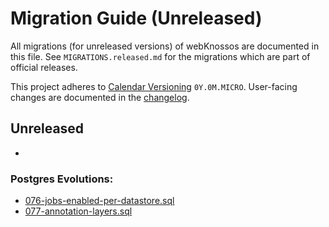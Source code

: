 # Migration Guide (Unreleased)
All migrations (for unreleased versions) of webKnossos are documented in this file.
See `MIGRATIONS.released.md` for the migrations which are part of official releases.

This project adheres to [Calendar Versioning](http://calver.org/) `0Y.0M.MICRO`.
User-facing changes are documented in the [changelog](CHANGELOG.released.md).

## Unreleased

- 

### Postgres Evolutions:

- [076-jobs-enabled-per-datastore.sql](conf/evolutions/076-jobs-enabled-per-datastore.sql)
- [077-annotation-layers.sql](conf/evolutions/077-annotation-layers.sql)

